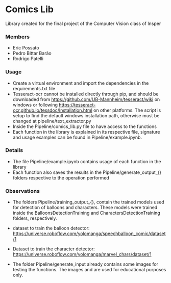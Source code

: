 # Comics Lib

Library created for the final project of the Computer Vision class of Insper

### Members
- Eric Possato
- Pedro Bittar Barão
- Rodrigo Patelli

### Usage
- Create a virtual environment and import the dependencies in the requirements.txt file
- Tesseract-ocr cannot be installed directly through pip, and should be downloaded from https://github.com/UB-Mannheim/tesseract/wiki on windows or following https://tesseract-ocr.github.io/tessdoc/Installation.html on other platforms. The script is setup to find the default windows installation path, otherwise must be changed at pipeline/text_extractor.py
- Inside the Pipeline/comics_lib.py file to have access to the functions
- Each function in the library is explained in its respective file, signature and usage examples can be found in Pipeline/example.ipynb.

### Details
- The file Pipeline/example.ipynb contains usage of each function in the library
- Each function also saves the results in the Pipeline/generate_output_{} folders respective to the operation performed

### Observations

- The folders Pipeline/training_output_{}, contain the trained models used for detection of balloons and characters. These models were trained inside the BalloonsDetectionTraining and CharactersDetectionTraining folders, respectively.

- dataset to train the balloon detector: https://universe.roboflow.com/yolomanga/speechballoon_comic/dataset/1
- Dataset to train the character detector: https://universe.roboflow.com/yolomanga/marvel_chars/dataset/1

- The folder Pipeline/generate_input already contains some images for testing the functions. The images and are used for educational purposes only.